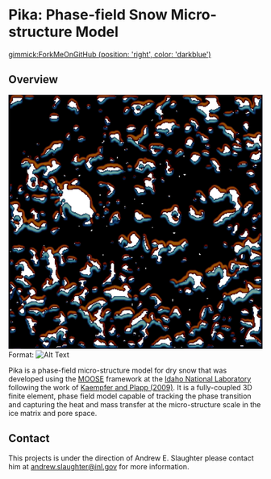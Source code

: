 # Pika: Phase-field Snow Micro-structure Model

[gimmick:ForkMeOnGitHub (position: 'right', color: 'darkblue') ](http://www.github.com/idaholab/pika)

## Overview
![GitHub Logo](/images/snow_2d_gain_loss.png)
Format: ![Alt Text](url)

Pika is a phase-field micro-structure model for dry snow that was developed using the [MOOSE](https://www.mooseframework.org) framework at the [Idaho National Laboratory](https://www.inl.gov) following the work of [Kaempfer and Plapp (2009)](http://journals.aps.org/pre/abstract/10.1103/PhysRevE.79.031502). It is a fully-coupled 3D finite element, phase field model capable of tracking the phase transition and capturing the heat and mass transfer at the micro-structure scale in the ice matrix and pore space.

## Contact
This projects is under the direction of Andrew E. Slaughter please contact him at andrew.slaughter@inl.gov for more information.
